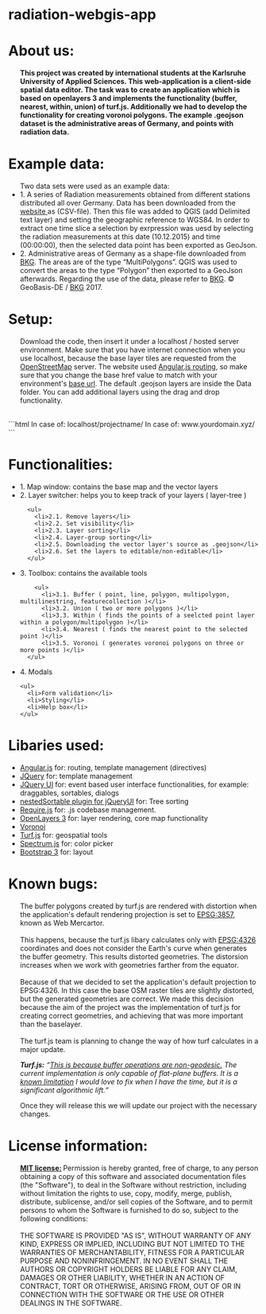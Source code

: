# radiation-webgis-app

<h1>About us:</h1>
<ul>
<b>This project was created by international students at the Karlsruhe University of Applied Sciences. This web-application is a client-side spatial data editor. The task was to create an application which is based on openlayers 3 and implements the functionality (buffer, nearest, within, union) of turf.js. Additionally we had to develop the functionality for creating voronoi polygons. The example .geojson dataset is the administrative areas of Germany, and points with radiation data.</b>
</ul>
<h1>Example data:</h1>
<ul>
Two data sets were used as an example data: 
<br>
<li>1.	A series of Radiation measurements obtained from different stations distributed all over Germany. Data has been downloaded from the <a target="_blank" href="https://raw.githubusercontent.com/HsKA-OSGIS/EurOS/master/Radiation.csv"> website </a> as (CSV-file). Then this file was added to QGIS (add Delimited text layer) and setting the geographic reference to WGS84. In order to extract one time slice a selection by exrpression was uesd by selecting the radiation measurements at this date (10.12.2015) and time (00:00:00), then the selected data point has been exported as GeoJson.</li>
<li>2.	Administrative areas of Germany as a shape-file downloaded from <a target="_blank" href="http://www.geodatenzentrum.de/geodaten/gdz_rahmen.gdz_div?gdz_spr=eng&gdz_akt_zeile=5&gdz_anz_zeile=1&gdz_unt_zeile=15&gdz_user_id=0">BKG</a>. The areas are of the type “MultiPolygons”. QGIS was used to convert the areas to the type “Polygon” then exported to a GeoJson afterwards. Regarding the use of the data, please refer to <a target="_blank" href="http://www.geodatenzentrum.de/geodaten/gdz_rahmen.gdz_div?gdz_spr=eng&gdz_akt_zeile=5&gdz_anz_zeile=1&gdz_unt_zeile=15&gdz_user_id=0">BKG</a>. © GeoBasis-DE / <a target="_blank" href="https://www.bkg.bund.de/DE/Home/home.html">BKG</a> 2017.

</ul>
<h1>Setup:</h1>
<ul>
Download the code, then insert it under a localhost / hosted server environment. Make sure that you have internet connection when you use localhost, because the base layer tiles are requested from the <a target="_blank" href="https://www.openstreetmap.org/">OpenStreetMap</a> server. The website used <a target="_blank" href="https://docs.angularjs.org/api/ngRoute/provider/$routeProvider">Angular.js routing</a>, so make sure that you change the base href value to match with your environment's <a target="_blank" href="http://www.w3schools.com/tags/tag_base.asp">base url</a>. 
The default .geojson layers are inside the Data folder. You can add additional layers using the drag and drop functionality.
</ul>
<br>
```html
In case of: localhost/projectname/
<head>
    <base href="/projectname/">
</head>
In case of: www.yourdomain.xyz/
<head>
    <base href="/">
</head>
```
<br>
<h1>Functionalities:</h1>
<ul>
  <li>1. Map window: contains the base map and the vector layers</li>
  <li>2. Layer switcher: helps you to keep track of your layers ( layer-tree )</li>
    
      <ul>
        <li>2.1. Remove layers</li>
        <li>2.2. Set visibility</li>
        <li>2.3. Layer sorting</li>
        <li>2.4. Layer-group sorting</li>
        <li>2.5. Downloading the vector layer's source as .geojson</li>
        <li>2.6. Set the layers to editable/non-editable</li>
      </ul>
    
  <li>3. Toolbox: contains the available tools</li>
    
        <ul>
          <li>3.1. Buffer ( point, line, polygon, multipolygon, multilinestring, featurecollection )</li>
          <li>3.2. Union ( two or more polygons )</li>
          <li>3.3. Within ( finds the points of a seelcted point layer within a polygon/multipolygon )</li>
          <li>3.4. Nearest ( finds the nearest point to the selected point )</li>
          <li>3.5. Voronoi ( generates voronoi polygons on three or more points )</li>
      </ul>
    
  <li>4. Modals</li>
  
    <ul>
      <li>Form validation</li>
      <li>Styling</li>
      <li>Help box</li>
    </ul>
</ul>
<h1>Libaries used:</h1>
<ul>
  <li><a target="_blank" href="https://angularjs.org/">Angular.js</a> for: routing, template management (directives)</li>
  <li><a target="_blank" href="https://jquery.com/">JQuery</a> for: template management</li>
  <li><a target="_blank" href="http://jqueryui.com/">JQuery UI</a> for: event based user interface functionalities, for example: draggables, sortables, dialogs</li>
  <li><a target="_blank" href="http://mjsarfatti.com/sandbox/nestedSortable/">nestedSortable plugin for jQueryUI</a> for: Tree sorting</li>
  <li><a target="_blank" href="http://requirejs.org/">Require.js</a> for: .js codebase management.</li>
  <li><a target="_blank" href="https://openlayers.org/">OpenLayers 3</a> for: layer rendering, core map functionality</li>
  <li><a target="_blank" href="http://blog.ivank.net/voronoi-diagram-in-javascript.html">Voronoi</a></li>
  <li><a target="_blank" href="http://turfjs.org/">Turf.js</a> for: geospatial tools</li>
  <li><a target="_blank" href="https://bgrins.github.io/spectrum/">Spectrum.js</a> for: color picker</li>
  <li><a target="_blank" href="http://getbootstrap.com/">Bootstrap 3</a> for: layout</li>
</ul>
<h1>Known bugs:</h1>
<ul>
The buffer polygons created by turf.js are rendered with distortion when the application's default rendering projection is set to <a target="_blank" href="http://spatialreference.org/ref/sr-org/7483/">EPSG:3857</a>, known as Web Mercartor. 
<br><br>
This happens, because the turf.js libary calculates only with <a target="_blank" href="http://spatialreference.org/ref/epsg/wgs-84/">EPSG:4326</a> coordinates and does not consider the Earth's curve when generates the buffer geometry. This results distorted geometries. The distorsion increases when we work with geometries farther from the equator. 
<br><br>
Because of that we decided to set the application's default projection to EPSG:4326. In this case the base OSM raster tiles are slightly distorted, but the generated geometries are correct. We made this decision because the aim of the project was the implementation of turf.js for creating correct geometries, and achieving that was more important than the baselayer. 
<br><br>
The turf.js team is planning to change the way of how turf calculates in a major update. 

<i><b>Turf.js:</b> <q><a target="_blank" href="https://github.com/Turfjs/turf/issues/387">This is because buffer operations are non-geodesic.</a> The current implementation is only capable of flat-plane buffers. It is a <a target="_blank" href="https://github.com/Turfjs/turf-buffer/issues/7">known limitation</a> I would love to fix when I have the time, but it is a significant algorithmic lift.</q></i>

Once they will release this we will update our project with the necessary changes.
</ul>

<h1>License information:</h1>
<ul>
<b><a href="https://opensource.org/licenses/MIT">MIT license:</a> </b>Permission is hereby granted, free of charge, to any person obtaining a copy of this software and associated documentation files (the "Software"), to deal in the Software without restriction, including without limitation the rights to use, copy, modify, merge, publish, distribute, sublicense, and/or sell copies of the Software, and to permit persons to whom the Software is furnished to do so, subject to the following conditions:
<br>
<br>
THE SOFTWARE IS PROVIDED "AS IS", WITHOUT WARRANTY OF ANY KIND, EXPRESS OR IMPLIED, INCLUDING BUT NOT LIMITED TO THE WARRANTIES OF MERCHANTABILITY, FITNESS FOR A PARTICULAR PURPOSE AND NONINFRINGEMENT. IN NO EVENT SHALL THE AUTHORS OR COPYRIGHT HOLDERS BE LIABLE FOR ANY CLAIM, DAMAGES OR OTHER LIABILITY, WHETHER IN AN ACTION OF CONTRACT, TORT OR OTHERWISE, ARISING FROM, OUT OF OR IN CONNECTION WITH THE SOFTWARE OR THE USE OR OTHER DEALINGS IN THE SOFTWARE.
</ul>

